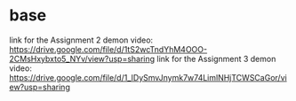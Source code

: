 # base
link for the Assignment 2 demon video: https://drive.google.com/file/d/1tS2wcTndYhM4OOO-2CMsHxybxto5_NYv/view?usp=sharing
link for the Assignment 3 demon video: https://drive.google.com/file/d/1_IDySmvJnymk7w74LimlNHjTCWSCaGor/view?usp=sharing

